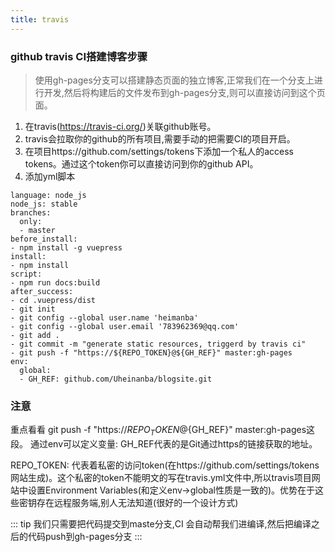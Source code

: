 ```yaml
---
title: travis
---
```


### github travis CI搭建博客步骤
> 使用gh-pages分支可以搭建静态页面的独立博客,正常我们在一个分支上进行开发,然后将构建后的文件发布到gh-pages分支,则可以直接访问到这个页面。
1. 在travis(https://travis-ci.org/)关联github账号。
2. travis会拉取你的github的所有项目,需要手动的把需要CI的项目开启。
3. 在项目https://github.com/settings/tokens下添加一个私人的access tokens。通过这个token你可以直接访问到你的github API。
4. 添加yml脚本
```
language: node_js
node_js: stable
branches:
  only:
  - master
before_install:
- npm install -g vuepress
install:
- npm install
script:
- npm run docs:build
after_success:
- cd .vuepress/dist
- git init
- git config --global user.name 'heimanba'
- git config --global user.email '783962369@qq.com'
- git add .
- git commit -m "generate static resources, triggerd by travis ci"
- git push -f "https://${REPO_TOKEN}@${GH_REF}" master:gh-pages
env:
  global:
  - GH_REF: github.com/Uheinanba/blogsite.git
```

### 注意
重点看看 git push -f "https://${REPO_TOKEN}@${GH_REF}" master:gh-pages这段。
通过env可以定义变量: GH_REF代表的是Git通过https的链接获取的地址。

REPO_TOKEN: 代表着私密的访问token(在https://github.com/settings/tokens网站生成)。这个私密的token不能明文的写在travis.yml文件中,所以travis项目网站中设置Environment Variables(和定义env->global性质是一致的)。优势在于这些密钥存在远程服务端,别人无法知道(很好的一个设计方式)


::: tip
我们只需要把代码提交到maste分支,CI 会自动帮我们进编译,然后把编译之后的代码push到gh-pages分支
:::